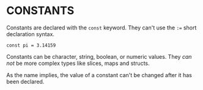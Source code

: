 # CONSTANTS

Constants are declared with the `const` keyword. They can't use the `:=` short declaration syntax.

    const pi = 3.14159

Constants can be character, string, boolean, or numeric values. They _can not_ be more complex types like slices, maps and structs.

As the name implies, the value of a constant can't be changed after it has been declared.
